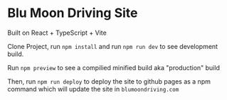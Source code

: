# Blu Moon Driving Site

Built on React + TypeScript + Vite

Clone Project, run `npm install` and run `npm run dev` to see development build.

Run `npm preview` to see a compilied minified build aka "production" build

Then, run `npm run deploy` to deploy the site to github pages as a npm command which will update the site in `blumoondriving.com`
